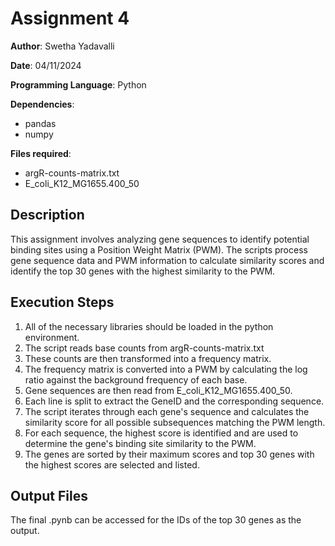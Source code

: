# Assignment 4**Author**: Swetha Yadavalli**Date**: 04/11/2024**Programming Language**: Python**Dependencies**:- pandas- numpy**Files required**:- argR-counts-matrix.txt
- E_coli_K12_MG1655.400_50## DescriptionThis assignment involves analyzing gene sequences to identify potential binding sites using a Position Weight Matrix (PWM). The scripts process gene sequence data and PWM information to calculate similarity scores and identify the top 30 genes with the highest similarity to the PWM.
## Execution Steps1. All of the necessary libraries should be loaded in the python environment. 
2. The script reads base counts from argR-counts-matrix.txt 
3. These counts are then transformed into a frequency matrix.4. The frequency matrix is converted into a PWM by calculating the log ratio against the background frequency of each base.5. Gene sequences are then read from E_coli_K12_MG1655.400_50.6. Each line is split to extract the GeneID and the corresponding sequence.5. The script iterates through each gene's sequence and calculates the similarity score for all possible subsequences matching the PWM length.6. For each sequence, the highest score is identified and are used to determine the gene's binding site similarity to the PWM.
7. The genes are sorted by their maximum scores and top 30 genes with the highest scores are selected and listed.## Output FilesThe final .pynb can be accessed for the IDs of the top 30 genes as the output. 